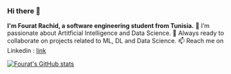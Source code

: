 ### Hi there 👋
**I'm Fourat Rachid, a software engineering student from Tunisia.**
🌱 I’m passionate about Artitficial Intelligence and Data Science. 
👯 Always ready to collaborate on projects related to ML, DL and Data Science. 
📫 Reach me on Linkedin : [link](https://www.linkedin.com/in/fourat-rachid-21b244204/)


[![Fourat's GitHub stats](https://github-readme-stats.vercel.app/api?username=fouratrachid)](https://github.com/anuraghazra/github-readme-stats)

<!--
**fouratrachid/fouratrachid** is a ✨ _special_ ✨ repository because its `README.md` (this file) appears on your GitHub profile.

Here are some ideas to get you started:

- 🔭 I’m currently working on ...
- 🌱 I’m currently learning ...
-  I’m looking to collaborate on ...
- 🤔 I’m looking for help with ...
- 💬 Ask me about ...
- 📫 How to reach me: ...
- 😄 Pronouns: ...
- ⚡ Fun fact: ...
-->

